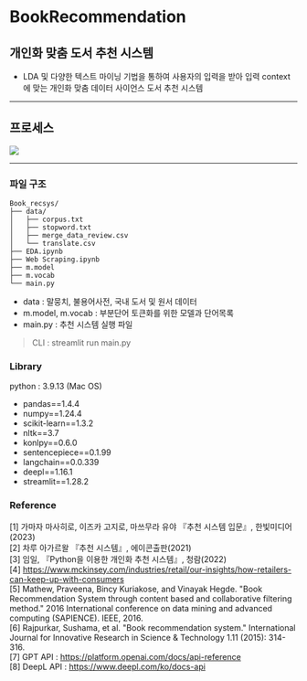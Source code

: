 # BookRecommendation

## 개인화 맞춤 도서 추천 시스템

- LDA 및 다양한 텍스트 마이닝 기법을 통하여 사용자의 입력을 받아 입력 context에 맞는 개인화 맞춤 데이터 사이언스 도서 추천 시스템

---

## 프로세스

<img src ="./flowchart.png">

---

### 파일 구조

    Book_recsys/
    ├── data/
    │   ├── corpus.txt
    │   ├── stopword.txt
    │   ├── merge_data_review.csv
    │   └── translate.csv
    ├── EDA.ipynb
    ├── Web Scraping.ipynb
    ├── m.model
    ├── m.vocab
    └── main.py

- data : 말뭉치, 불용어사전, 국내 도서 및 원서 데이터
- m.model, m.vocab : 부분단어 토큰화를 위한 모델과 단어목록
- main.py : 추천 시스템 실행 파일

> CLI : streamlit run main.py

### Library

python : 3.9.13 (Mac OS)

- pandas==1.4.4
- numpy==1.24.4
- scikit-learn==1.3.2
- nltk==3.7
- konlpy==0.6.0
- sentencepiece==0.1.99
- langchain==0.0.339
- deepl==1.16.1
- streamlit==1.28.2

### Reference

[1] 가마자 마사히로, 이즈카 고지로, 마쓰무라 유야 『추천 시스템 입문』, 한빛미디어(2023) </br>
[2] 차루 아가르왈 『추천 시스템』, 에이콘출판(2021) </br>
[3] 임일, 『Python을 이용한 개인화 추천 시스템』, 청람(2022) </br>
[4] https://www.mckinsey.com/industries/retail/our-insights/how-retailers-can-keep-up-with-consumers </br>
[5] Mathew, Praveena, Bincy Kuriakose, and Vinayak Hegde. "Book Recommendation System through content based and collaborative filtering method." 2016 International conference on data mining and advanced computing (SAPIENCE). IEEE, 2016. </br>
[6] Rajpurkar, Sushama, et al. "Book recommendation system." International Journal for Innovative Research in Science & Technology 1.11 (2015): 314-316. </br>
[7] GPT API : https://platform.openai.com/docs/api-reference </br>
[8] DeepL API : https://www.deepl.com/ko/docs-api

